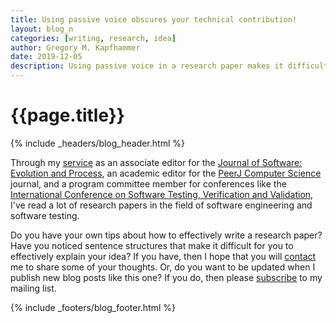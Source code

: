 ```yaml
---
title: Using passive voice obscures your technical contribution!
layout: blog_n
categories: [writing, research, idea]
author: Gregory M. Kapfhammer
date: 2019-12-05
description: Using passive voice in a research paper makes it difficult to see the technical contribution.
---
```


# {{page.title}}
{% include _headers/blog_header.html %}

Through my [service]({{site.baseurl}}service/) as an associate editor for the
[Journal of Software: Evolution and
Process](https://onlinelibrary.wiley.com/journal/20477481), an academic editor
for the [PeerJ Computer Science](https://peerj.com/computer-science/) journal,
and a program committee member for conferences like the [International
Conference on Software Testing, Verification and
Validation](https://cs.gmu.edu/icst/index.html), I've read a lot of research
papers in the field of software engineering and software testing.

Do you have your own tips about how to effectively write a research paper? Have
you noticed sentence structures that make it difficult for you to effectively
explain your idea? If you have, then I hope that you will
[contact]({{site.baseurl}}contact/) me to share some of your thoughts. Or, do
you want to be updated when I publish new blog posts like this one? If you do,
then please [subscribe]({{site.baseurl}}support/) to my mailing list.

{% include _footers/blog_footer.html %}
